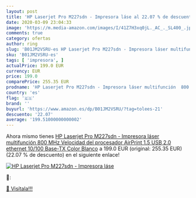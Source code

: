 ```yaml
---
layout: post
title: 'HP Laserjet Pro M227sdn - Impresora láse al 22.07 % de descuento'
date: 2020-03-09 23:04:33
image: 'https://m.media-amazon.com/images/I/41Z7H3xq0jL._AC_._SL400_.jpg'
comments: true
category: ofertas
author: ring
slug: 'B01JM2VSRU-es HP Laserjet Pro M227sdn - Impresora láser multifunción 800...'
sku: 'B01JM2VSRU-es'
tags: [ 'impresora', ]
actualPrice: 199.0 EUR
currency: EUR
price: 199.0
comparePrice: 255.35 EUR
prodname: 'HP Laserjet Pro M227sdn - Impresora láser multifunción  800 MHz Velocidad del procesador  AirPrint 1.5  USB 2.0  ethernet 10/100 Base-TX  Color Blanco'
country: 'es'
flag: '🇪🇸'
brand: ''
buyurl: 'https://www.amazon.es/dp/B01JM2VSRU/?tag=tolees-21'
descuento: '22.07'
average: '199.51000000000002'
---
```


Ahora mismo tienes [HP Laserjet Pro M227sdn - Impresora láser multifunción  800 MHz Velocidad del procesador  AirPrint 1.5  USB 2.0  ethernet 10/100 Base-TX  Color Blanco](https://www.amazon.es/dp/B01JM2VSRU/?tag=tolees-21) a 199.0 EUR (original: 255.35 EUR) (22.07 %  de descuento) en el siguiente enlace!

[![HP Laserjet Pro M227sdn - Impresora láse](https://m.media-amazon.com/images/I/41Z7H3xq0jL._AC_._SL400_.jpg)](https://www.amazon.es/dp/B01JM2VSRU/?tag=tolees-21)

🔎:


[🛒 Visítala!!!](https://www.amazon.es/dp/B01JM2VSRU/?tag=tolees-21)
